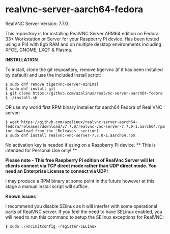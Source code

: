# realvnc-server-aarch64-fedora

RealVNC Server Version:    7.7.0

This repository is for installing RealVNC Server ARM64 edition on Fedora 33+ Workstation or Server for your Raspberry Pi device. Has been tested using a Pi4 with 8gb RAM and on multiple desktop environments including XFCE, GNOME, LXQT & Plasma.

**INSTALLATION**

To install, clone the git respository, remove tigervnc (if it has been installed by default) and use the included install script:
```
$ sudo dnf remove tigervnc-server-minimal
$ sudo dnf install git
$ git clone https://github.com/azalinux/realvnc-server-aarch64-fedora
$ ./install.sh
```
OR use my world first RPM binary installer for aarch64 Fedora of Real VNC server:

```
$ wget https://github.com/azalinux/realvnc-server-aarch64-fedora/releases/download/v7.7.0/realvnc-vnc-server-7.7.0-1.aarch64.rpm (or download from the 'Releases' section)
$ sudo dnf install realvnc-vnc-server-7.7.0-1.aarch64.rpm

```
No activation key is needed if using on a Raspberry Pi device. ** This is intended for Personal Use only! **

**Please note - This free Raspberry Pi edition of RealVnc Server will let clients connect via TCP direct mode rather than UDP direct mode. You need an Enterprise License to connect via UDP!**

I may produce a RPM binary at some point in the future however at this stage a manual install script will suffice.

**Known Issues**

I recommend you disable SElinux as it will interfer with some operational parts of RealVNC server.  If you feel the need to have SELinux enabled, you will need to run this command to setup the SElinux exceptions for RealVNC:
```
$ sudo ./vncinitconfig -register-SELinux
```
